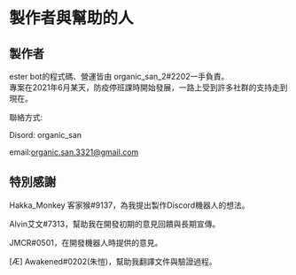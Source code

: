 # 製作者與幫助的人

## 製作者

ester bot的程式碼、營運皆由 organic\_san\_2#2202一手負責。\
專案在2021年6月某天，防疫停班課時開始發展，一路上受到許多社群的支持走到現在。

聯絡方式:

Disord: organic\_san

email:organic.san.3321@gmail.com

## 特別感謝

Hakka\_Monkey 客家猴#9137，為我提出製作Discord機器人的想法。

Alvin艾文#7313，幫助我在開發初期的意見回饋與長期宣傳。

JMCR#0501，在開發機器人時提供的意見。

\[Æ] Awakened#0202(朱愷)，幫助我翻譯文件與驗證過程。
